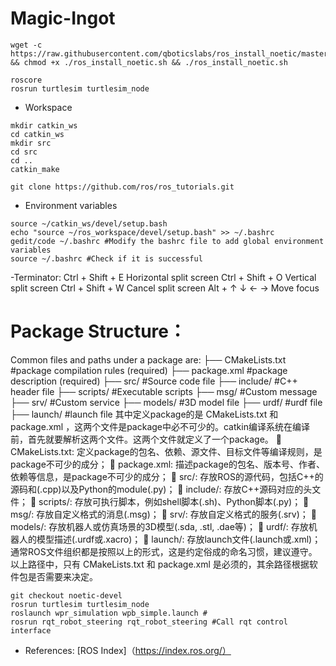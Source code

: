 # Magic-Ingot
```shell
wget -c https://raw.githubusercontent.com/qboticslabs/ros_install_noetic/master/ros_install_noetic.sh && chmod +x ./ros_install_noetic.sh && ./ros_install_noetic.sh 

roscore
rosrun turtlesim turtlesim_node
```
- Workspace
```shell
mkdir catkin_ws
cd catkin_ws
mkdir src
cd src
cd ..
catkin_make
```
```
git clone https://github.com/ros/ros_tutorials.git
```
- Environment variables
```shell
source ~/catkin_ws/devel/setup.bash
echo "source ~/ros_workspace/devel/setup.bash" >> ~/.bashrc
gedit/code ~/.bashrc #Modify the bashrc file to add global environment variables
source ~/.bashrc #Check if it is successful
```
-Terminator:
Ctrl + Shift + E   Horizontal split screen
Ctrl + Shift + O   Vertical split screen
Ctrl + Shift + W   Cancel split screen
Alt + ↑ ↓ ← →      Move focus

# Package Structure：
Common files and paths under a package are:
├── CMakeLists.txt #package compilation rules (required)
├── package.xml #package description (required)
├── src/ #Source code file
├── include/ #C++ header file
├── scripts/ #Executable scripts
├── msg/ #Custom message
├── srv/ #Custom service
├── models/ #3D model file
├── urdf/ #urdf file
├── launch/ #launch file
其中定义package的是 CMakeLists.txt 和 package.xml ，这两个文件是package中必不可少的。catkin编译系统在编译前，首先就要解析这两个文件。这两个文件就定义了一个package。
	CMakeLists.txt: 定义package的包名、依赖、源文件、目标文件等编译规则，是package不可少的成分；
	package.xml: 描述package的包名、版本号、作者、依赖等信息，是package不可少的成分；
	src/: 存放ROS的源代码，包括C++的源码和(.cpp)以及Python的module(.py)；
	include/: 存放C++源码对应的头文件；
	scripts/: 存放可执行脚本，例如shell脚本(.sh)、Python脚本(.py)；
	msg/: 存放自定义格式的消息(.msg)；
	srv/: 存放自定义格式的服务(.srv)；
	models/: 存放机器人或仿真场景的3D模型(.sda, .stl, .dae等)；
	urdf/: 存放机器人的模型描述(.urdf或.xacro)；
	launch/: 存放launch文件(.launch或.xml)；
通常ROS文件组织都是按照以上的形式，这是约定俗成的命名习惯，建议遵守。以上路径中，只有 CMakeLists.txt 和 package.xml 是必须的，其余路径根据软件包是否需要来决定。

```shell
git checkout noetic-devel
rosrun turtlesim turtlesim_node
roslaunch wpr_simulation wpb_simple.launch #
rosrun rqt_robot_steering rqt_robot_steering #Call rqt control interface
```
- References:
[ROS Index]（https://index.ros.org/）
